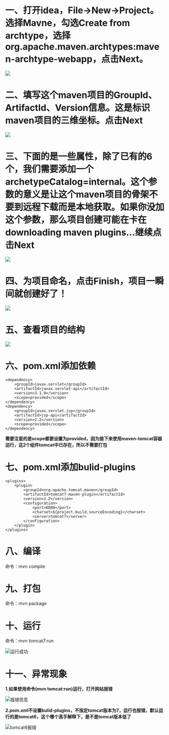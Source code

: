 # 一、打开idea，File->New->Project。选择Mavne，勾选Create from archtype，选择org.apache.maven.archtypes:maven-archtype-webapp，点击Next。
![](http://img.blog.csdn.net/20161022112702411?watermark/2/text/aHR0cDovL2Jsb2cuY3Nkbi5uZXQv/font/5a6L5L2T/fontsize/400/fill/I0JBQkFCMA==/dissolve/70/gravity/Center)
# 二、填写这个maven项目的GroupId、ArtifactId、Version信息。这是标识maven项目的三维坐标。点击Next
![](http://img.blog.csdn.net/20161022112857740?watermark/2/text/aHR0cDovL2Jsb2cuY3Nkbi5uZXQv/font/5a6L5L2T/fontsize/400/fill/I0JBQkFCMA==/dissolve/70/gravity/Center)
# 三、下面的是一些属性，除了已有的6个，我们需要添加一个archetypeCatalog=internal。这个参数的意义是让这个maven项目的骨架不要到远程下载而是本地获取。如果你没加这个参数，那么项目创建可能在卡在downloading maven plugins...继续点击Next
![](http://img.blog.csdn.net/20161022113157819?watermark/2/text/aHR0cDovL2Jsb2cuY3Nkbi5uZXQv/font/5a6L5L2T/fontsize/400/fill/I0JBQkFCMA==/dissolve/70/gravity/Center)
# 四、为项目命名，点击Finish，项目一瞬间就创建好了！
![](http://img.blog.csdn.net/20161022113838525?watermark/2/text/aHR0cDovL2Jsb2cuY3Nkbi5uZXQv/font/5a6L5L2T/fontsize/400/fill/I0JBQkFCMA==/dissolve/70/gravity/Center)
# 五、查看项目的结构
![](http://img.blog.csdn.net/20161022114522387?watermark/2/text/aHR0cDovL2Jsb2cuY3Nkbi5uZXQv/font/5a6L5L2T/fontsize/400/fill/I0JBQkFCMA==/dissolve/70/gravity/Center)
# 六、pom.xml添加依赖
    <dependency>
        <groupId>javax.servlet</groupId>
        <artifactId>javax.servlet-api</artifactId>
        <version>3.1.0</version>
        <scope>provided</scope>
    </dependency>
    <dependency>
        <groupId>javax.servlet.jsp</groupId>
        <artifactId>jsp-api</artifactId>
        <version>2.2</version>
        <scope>provided</scope>
    </dependency>
**需要注意的是scope都要设置为provided，因为接下来使用maven-tomcat容器运行，这2个组件tomcat中已存在，所以不需要打包**
# 七、pom.xml添加bulid-plugins
    <plugins>
        <plugin>
            <groupId>org.apache.tomcat.maven</groupId>
            <artifactId>tomcat7-maven-plugin</artifactId>
            <version>2.2</version>
            <configuration>
                <port>8080</port>
                <charset>${project.build.sourceEncoding}</charset>
                <server>tomcat7</server>
            </configuration>
        </plugin>
    </plugins>
# 八、编译
命令：mvn compile
# 九、打包
命令：mvn package
# 十、运行
命令：mvn tomcat7:run

![运行成功](http://www.i-shenhao.com/mdp/first-mvn-webapp/tomcat-run-success.png)

# 十一、异常现象
**1.如果使用命令(mvn tomcat:run)运行，打开网站报错**

![报错信息](http://www.i-shenhao.com/mdp/first-mvn-webapp/tomcat-run-error.png)

**2.pom.xml不设置bulid-plugins，不指定tomcat版本为7，运行也报错，默认运行的是tomcat6，这个哪个高手解释下，是不是tomcat版本低了**

![tomcat6报错](http://www.i-shenhao.com/mdp/first-mvn-webapp/default-tomcat-run-error.png)
